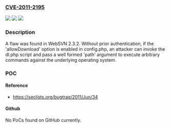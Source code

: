 ### [CVE-2011-2195](https://cve.mitre.org/cgi-bin/cvename.cgi?name=CVE-2011-2195)
![](https://img.shields.io/static/v1?label=Product&message=websvn&color=blue)
![](https://img.shields.io/static/v1?label=Version&message=n%2Fa&color=blue)
![](https://img.shields.io/static/v1?label=Vulnerability&message=CWE-78&color=brighgreen)

### Description

A flaw was found in WebSVN 2.3.2. Without prior authentication, if the 'allowDownload' option is enabled in config.php, an attacker can invoke the dl.php script and pass a well formed 'path' argument to execute arbitrary commands against the underlying operating system.

### POC

#### Reference
- https://seclists.org/bugtraq/2011/Jun/34

#### Github
No PoCs found on GitHub currently.

